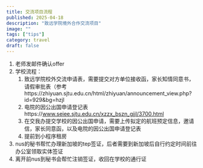```yaml
---
title: 交流项目流程
published: 2025-04-18
description: "致远学院境外合作交流项目"
image: ""
tags: ["tips"]
category: travel
draft: false
---
```


1. 老师发邮件确认offer
2. 学校流程：
   1. 致远学院校外交流申请表，需要提交对方单位接收函，家长知情同意书，请假审批表（参考https://zhiyuan.sjtu.edu.cn/html/zhiyuan/announcement_view.php?id=929&bg=hzjl
   2. 电院的因公出国申请登记表https://www.seiee.sjtu.edu.cn/xzzx_bszn_gjjl/3700.html
   3. 在交我办提交学校的因公出国申请，需要上传拟定的航班预定信息，邀请信，家长同意函，以及电院的因公出国申请登记表
   4. 提前到小程序租房
3. nus的秘书帮忙办理新加坡的tep签证，后者需要到新加坡后自行约定时间前往办公室领取实体签证
4. 离开前nus到秘书会帮忙注销签证，收回在学校的通行证